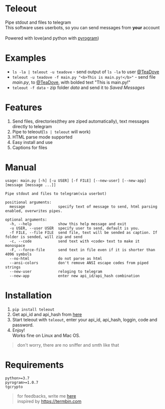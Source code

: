 # Teleout
Pipe stdout and files to telegram<br>
This software uses userbots, so you can send messages from **your** account<br><br>
Powered with love(and python with [pyrogram](https://github.com/pyrogram/pyrogram))

# Examples
- `ls -la | teleout -u teadove` - send output of `ls -la` to user [@TeaDove](https://t.me/teadove)
- `teleout -u teadove -f main.py "<b>This is main.py!</b>"` - send file *main.py*, to [@TeaDove](https://t.me/teadove), with bolded text "This is main.py!"
- `teleout -f data` - zip folder *data* and send it to *Saved Messages*

# Features
1. Send files, directories(they are ziped automatically), text messages directly to telegram
2. Pipe to teleout(`ls | teleout` will work)
3. HTML parse mode supported
4. Easy install and use
5. Captions for files

<!-- ![Example](https://user-images.githubusercontent.com/12380279/114037653-d8ca2500-9889-11eb-9950-13fa22cb7906.mp4) -->

# Manual
```                                                                    
usage: main.py [-h] [-u USER] [-f FILE] [--new-user] [--new-app] [message [message ...]]

Pipe stdout and files to telegram(via userbot)

positional arguments:
  message               specify text of message to send, html parsing enabled, overwrites pipes.

optional arguments:
  -h, --help            show this help message and exit
  -u USER, --user USER  specify user to send, default is you.
  -f FILE, --file FILE  send file, text will be sended as caption. If folder is sended, will zip and send
  -c, --code            send text with <code> text to make it monospace
  -F, --force-file      send text in file even if it is shorter than 4096 symbols
  --no-html             do not parse as html
  --ansi-colors         don't remove ANSI escape codes from piped strings
  --new-user            reloging to telegram
  --new-app             enter new api_id/api_hash combination
```

# Installation
1. ```pip install teleout```
2. Get api\_id and api\_hash from [here](https://my.telegram.org/auth?to=apps)
3. Start teleout with `teleout`, enter your api\_id, api\_hash, loggin, code and password.
5. Enjoy!<br>
Works fine on Linux and Mac OS. 
> don't worry, there are no sniffer and smth like that

# Requirements
```
python>=3.7
pyrogram>=1.0.7
tgcrypto
```

> for feedbacks, write me [here](https://t.me/teas_feedbacks_bot)<br>
inspired by https://termbin.com
